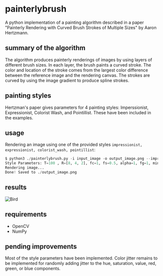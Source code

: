 # painterlybrush



A python implementation of a painting algorithm described in a paper "Painterly Rendering with Curved Brush Strokes of Multiple Sizes" by Aaron Hertzmann.

## summary of the algorithm



The algorithm produces painterly renderings of images by using layers of different brush sizes. In each layer, the brush paints a curved stroke. The color and location of the stroke comes from the largest color difference between the reference image and the rendering canvas. The strokes are curved by using the image gradient to produce spline strokes.

## painting styles



Hertzman's paper gives parameters for 4 painting styles: Imperssionist, Expressionist, Colorist Wash, and Pointillist. These have been included in the examples.

## usage



Rendering an image using one of the provided styles ```impressionist, expressionist, colorist_wash, pointillist```:
```python
$ python3 ./painterlybrush.py -i input_image -o output_image.png --impressionist
Style Parameters: T=100 , R=[8, 4, 2], fc=1, fs=0.5, alpha=1, fg=1, minl=4, maxl=16
Rendering image...
Done! Saved to ./output_image.png

```

## results

![Bird](../assets/painterlybird.png?raw=true)



## requirements



 * OpenCV
 * NumPy

 ## pending improvements

 

Most of the style parameters have been implemented. Color jitter remains to be implemented for randomly adding jitter to the hue, saturation, value, red, green, or blue components.
